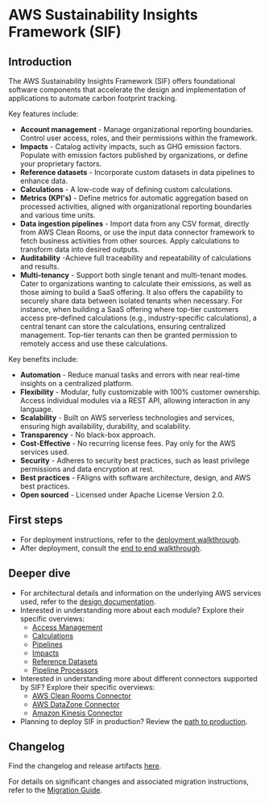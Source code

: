 # AWS Sustainability Insights Framework (SIF)

## Introduction

The AWS Sustainability Insights Framework (SIF) offers foundational software components that accelerate the design and implementation of applications to automate carbon footprint tracking.

Key features include:

- **Account management** - Manage organizational reporting boundaries. Control user access, roles, and their permissions within the framework.
- **Impacts** - Catalog activity impacts, such as GHG emission factors. Populate with emission factors published by organizations, or define your proprietary factors.
- **Reference datasets** - Incorporate custom datasets in data pipelines to enhance data.
- **Calculations** - A low-code way of defining custom calculations.
- **Metrics (KPI's)** - Define metrics for automatic aggregation based on processed activities, aligned with organizational reporting boundaries and various time units.
- **Data ingestion pipelines** - Import data from any CSV format, directly from AWS Clean Rooms, or use the input data connector framework to fetch business activities from other sources. Apply calculations to transform data into desired outputs.
- **Auditability** -Achieve full traceability and repeatability of calculations and results.
- **Multi-tenancy** - Support both single tenant and multi-tenant modes. Cater to organizations wanting to calculate their emissions, as well as those aiming to build a SaaS offering. It also offers the capability to securely share data between isolated tenants when necessary. For instance, when building a SaaS offering where top-tier customers access pre-defined calculations (e.g., industry-specific calculations), a central tenant can store the calculations, ensuring centralized management. Top-tier tenants can then be granted permission to remotely access and use these calculations.

Key benefits include:

- **Automation** - Reduce manual tasks and errors with near real-time insights on a centralized platform.
- **Flexibility** - Modular, fully customizable with 100% customer ownership. Access individual modules via a REST API, allowing interaction in any language.
- **Scalability** - Built on AWS serverless technologies and services, ensuring high availability, durability, and scalability.
- **Transparency** - No black-box approach.
- **Cost-Effective** - No recurring license fees. Pay only for the AWS services used.
- **Security** - Adheres to security best practices, such as least privilege permissions and data encryption at rest.
- **Best practices** - FAligns with software architecture, design, and AWS best practices.
- **Open sourced** - Licensed under Apache License Version 2.0.

## First steps

- For deployment instructions, refer to the [deployment walkthrough](docs/deployment/cli_walkthrough.md).
- After deployment, consult the [end to end walkthrough](docs/walkthrough.md).

## Deeper dive

- For architectural details and information on the underlying AWS services used, refer to the [design documentation](docs/design.md).
- Interested in understanding more about each module? Explore their specific overviews:
	- [Access Management](./typescript/packages/apps/access-management/README.md)
    - [Calculations](./typescript/packages/apps/calculations/README.md)
	- [Pipelines](./typescript/packages/apps/pipelines/README.md)
    - [Impacts](./typescript/packages/apps/impacts/README.md)
	- [Reference Datasets](./typescript/packages/apps/reference-datasets/README.md)
	- [Pipeline Processors](./typescript/packages/apps/pipeline-processors/README.md)
- Interested in understanding more about different connectors supported by SIF? Explore their specific overviews:
  - [AWS Clean Rooms Connector](typescript/packages/connectors/clean-rooms/README.md)
  - [AWS DataZone Connector](typescript/packages/connectors/data-fabric/README.md)
  - [Amazon Kinesis Connector](typescript/packages/connectors/kinesis/README.md)
- Planning to deploy SIF in production? Review the [path to production](docs/deployment/path_to_production.md).

## Changelog

Find the changelog and release artifacts [here](https://github.com/aws-solutions-library-samples/guidance-for-aws-sustainability-insights-framework/releases).

For details on significant changes and associated migration instructions, refer to the [Migration Guide](./docs/migration.md).
